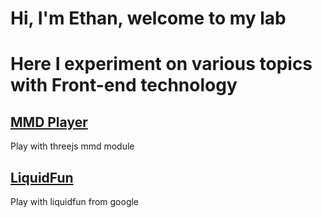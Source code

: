 # Hi, I'm Ethan, welcome to my lab
# Here I experiment on various topics with Front-end technology

## [MMD Player](https://etherealchain.github.io/mmdMeiko)
Play with threejs mmd module

## [LiquidFun](https://etherealchain.github.io/liquidFunTest)
Play with liquidfun from google
